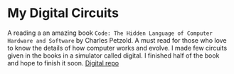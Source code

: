 # My Digital Circuits

A reading a an amazing book `Code: The Hidden Language of Computer Hardware and Software` by Charles Petzold. A must read for those who love to know the details of how computer works and evolve.
I made few circuits given in the books in a simulator called digital. I finished half of the book and hope to finish it soon.
<a href="https://github.com/hneemann/Digital">Digital repo</a>
